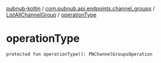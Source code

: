 [pubnub-kotlin](../../index.md) / [com.pubnub.api.endpoints.channel_groups](../index.md) / [ListAllChannelGroup](index.md) / [operationType](./operation-type.md)

# operationType

`protected fun operationType(): PNChannelGroupsOperation`